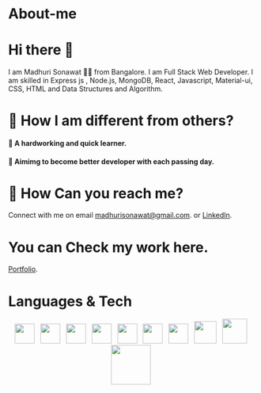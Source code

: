 # About-me

# Hi there :wave:	

 I am Madhuri Sonawat  :raising_hand_woman: from Bangalore. I am Full Stack Web Developer. I am skilled in Express js , Node.js, MongoDB, React, Javascript, Material-ui, CSS, HTML and Data Structures and Algorithm.
 
# :muscle: How I am different from others?
 #### :white_square_button: A hardworking and quick learner.
 #### :white_square_button: Aimimg to become better developer with each passing day.
 
# :office: How Can you reach me?
  Connect with me on email madhurisonawat@gmail.com. or
   [LinkedIn](https://www.linkedin.com/in/madhuri-sonawat-25026b146/).
   
 # You can Check my work here.
 [Portfolio](http://madhurisonawat.github.io/).
 
# Languages & Tech
<p align='center'>
    <img width="40" src="https://www.flaticon.com/svg/static/icons/svg/1216/1216733.svg">&nbsp;&nbsp;
    <img width="40" src="https://www.flaticon.com/svg/static/icons/svg/732/732190.svg">&nbsp;&nbsp;
    <img width="40" src="https://www.flaticon.com/svg/static/icons/svg/541/541509.svg">&nbsp;&nbsp;
    <img width="40" src="https://encrypted-tbn0.gstatic.com/images?q=tbn%3AANd9GcSSYXDgtUuX0KXITEzysyAq-gwLKRNalIEdUg&usqp=CAU">&nbsp;&nbsp;
    <img width="40" src="https://www.flaticon.com/svg/static/icons/svg/919/919851.svg">&nbsp;&nbsp;
    <img width="40" src="https://n7.nextpng.com/sticker-png/925/447/sticker-png-express-js-node-js-javascript-mongodb-node-js-text-trademark-logo-web-application.png">&nbsp;&nbsp;
    <img width="40" src="https://material-ui.com/static/logo.png">&nbsp;&nbsp;
    <img width="45" src="https://www.flaticon.com/svg/static/icons/svg/919/919825.svg">&nbsp;&nbsp;
    <img width="50" src="https://res-3.cloudinary.com/crunchbase-production/image/upload/c_lpad,h_170,w_170,f_auto,b_white,q_auto:eco/q1cwqhahz7jbtfzalznd">&nbsp;&nbsp;
    <img width="80" margin="20 0 0 0" src="https://digital.ai/sites/default/files/pictures/styles/maxwidth_300/public/pt_logos/mongodb.png?itok=T7Bcj44-">&nbsp;&nbsp;
</p>
 
 
 

